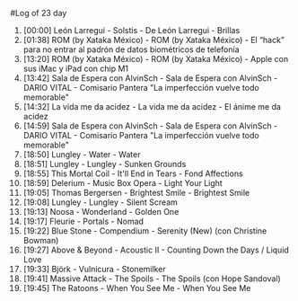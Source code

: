 #Log of 23 day

1. [00:00] León Larregui - Solstis - De León Larregui - Brillas
1. [01:38] ROM (by Xataka México) - ROM (by Xataka México) - El “hack” para no entrar al padrón de datos biométricos de telefonía
1. [13:20] ROM (by Xataka México) - ROM (by Xataka México) - Apple con sus iMac y iPad con chip M1
1. [13:42] Sala de Espera con AlvinSch - Sala de Espera con AlvinSch - DARIO VITAL - Comisario Pantera "La imperfección vuelve todo memorable"
1. [14:32] La vida me da acidez - La vida me da acidez - El ánime me da acidez
1. [14:59] Sala de Espera con AlvinSch - Sala de Espera con AlvinSch - DARIO VITAL - Comisario Pantera "La imperfección vuelve todo memorable"
1. [18:50] Lungley - Water - Water
1. [18:51] Lungley - Lungley - Sunken Grounds
1. [18:55] This Mortal Coil - It'll End in Tears - Fond Affections
1. [18:59] Delerium - Music Box Opera - Light Your Light
1. [19:05] Thomas Bergersen - Brightest Smile - Brightest Smile
1. [19:08] Lungley - Lungley - Silent Scream
1. [19:13] Noosa - Wonderland - Golden One
1. [19:17] Fleurie - Portals - Nomad
1. [19:22] Blue Stone - Compendium - Serenity (New) (con Christine Bowman)
1. [19:27] Above & Beyond - Acoustic II - Counting Down the Days / Liquid Love
1. [19:33] Björk - Vulnicura - Stonemilker
1. [19:41] Massive Attack - The Spoils - The Spoils (con Hope Sandoval)
1. [19:45] The Ratoons - When You See Me - When You See Me
